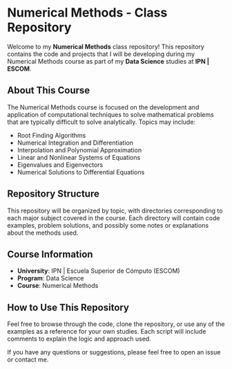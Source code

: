
# Numerical Methods - Class Repository

Welcome to my **Numerical Methods** class repository! This repository contains the code and projects that I will be developing during my Numerical Methods course as part of my **Data Science** studies at **IPN | ESCOM**.

## About This Course

The Numerical Methods course is focused on the development and application of computational techniques to solve mathematical problems that are typically difficult to solve analytically. Topics may include:

- Root Finding Algorithms
- Numerical Integration and Differentiation
- Interpolation and Polynomial Approximation
- Linear and Nonlinear Systems of Equations
- Eigenvalues and Eigenvectors
- Numerical Solutions to Differential Equations

## Repository Structure

This repository will be organized by topic, with directories corresponding to each major subject covered in the course. Each directory will contain code examples, problem solutions, and possibly some notes or explanations about the methods used.

## Course Information

- **University**: IPN | Escuela Superior de Cómputo (ESCOM)
- **Program**: Data Science
- **Course**: Numerical Methods

## How to Use This Repository

Feel free to browse through the code, clone the repository, or use any of the examples as a reference for your own studies. Each script will include comments to explain the logic and approach used.

If you have any questions or suggestions, please feel free to open an issue or contact me.


